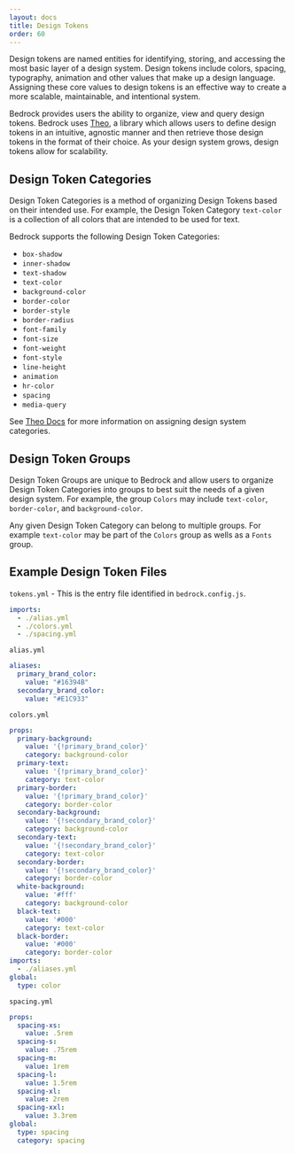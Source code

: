 ```yaml
---
layout: docs
title: Design Tokens
order: 60
---
```


Design tokens are named entities for identifying, storing, and accessing the most basic layer of a design system. Design tokens include colors, spacing, typography, animation and other values that make up a design language. Assigning these core values to design tokens is an effective way to create a more scalable, maintainable, and intentional system.

Bedrock provides users the ability to organize, view and query design tokens. Bedrock uses [Theo](https://www.npmjs.com/package/theo), a library which allows users to define design tokens in an intuitive, agnostic manner and then retrieve those design tokens in the format of their choice. As your design system grows, design tokens allow for scalability.

## Design Token Categories

Design Token Categories is a method of organizing Design Tokens based on their intended use. For example, the Design Token Category `text-color` is a collection of all colors that are intended to be used for text. 

Bedrock supports the following Design Token Categories:

- `box-shadow`
- `inner-shadow`
- `text-shadow`
- `text-color`
- `background-color`
- `border-color`
- `border-style`
- `border-radius`
- `font-family`
- `font-size`
- `font-weight`
- `font-style`
- `line-height`
- `animation`
- `hr-color`
- `spacing`
- `media-query`

See [Theo Docs](https://github.com/salesforce-ux/theo) for more information on assigning design system categories. 

## Design Token Groups

Design Token Groups are unique to Bedrock and allow users to organize Design Token Categories into groups to best suit the needs of a given design system. For example, the group `Colors` may include `text-color`, `border-color`, and `background-color`. 

Any given Design Token Category can belong to multiple groups. For example `text-color` may be part of the `Colors` group as wells as a `Fonts` group.

## Example Design Token Files

`tokens.yml` - This is the entry file identified in `bedrock.config.js`.
```yaml
imports:
  - ./alias.yml
  - ./colors.yml
  - ./spacing.yml
```

`alias.yml`
```yaml
aliases:
  primary_brand_color:
    value: "#16394B"
  secondary_brand_color:
    value: "#E1C933"
```

`colors.yml`
```yaml
props:
  primary-background:
    value: '{!primary_brand_color}'
    category: background-color
  primary-text:
    value: '{!primary_brand_color}'
    category: text-color
  primary-border:
    value: '{!primary_brand_color}'
    category: border-color
  secondary-background:
    value: '{!secondary_brand_color}'
    category: background-color
  secondary-text:
    value: '{!secondary_brand_color}'
    category: text-color
  secondary-border:
    value: '{!secondary_brand_color}'
    category: border-color
  white-background:
    value: '#fff'
    category: background-color
  black-text:
    value: '#000'
    category: text-color
  black-border:
    value: '#000'
    category: border-color
imports:
  - ./aliases.yml
global:
  type: color
```

`spacing.yml`
```yaml
props:
  spacing-xs:
    value: .5rem
  spacing-s:
    value: .75rem
  spacing-m:
    value: 1rem
  spacing-l:
    value: 1.5rem
  spacing-xl:
    value: 2rem
  spacing-xxl:
    value: 3.3rem
global:
  type: spacing
  category: spacing
```
